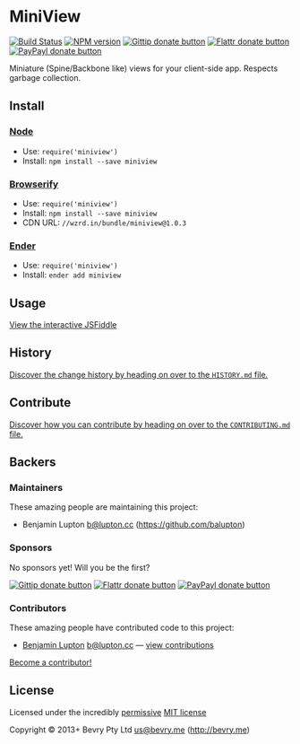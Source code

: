 <!-- TITLE/ -->

# MiniView

<!-- /TITLE -->


<!-- BADGES/ -->

[![Build Status](http://img.shields.io/travis-ci/bevry/miniview.png?branch=master)](http://travis-ci.org/bevry/miniview "Check this project's build status on TravisCI")
[![NPM version](http://badge.fury.io/js/miniview.png)](https://npmjs.org/package/miniview "View this project on NPM")
[![Gittip donate button](http://img.shields.io/gittip/bevry.png)](https://www.gittip.com/bevry/ "Donate weekly to this project using Gittip")
[![Flattr donate button](http://img.shields.io/flattr/donate.png?color=yellow)](http://flattr.com/thing/344188/balupton-on-Flattr "Donate monthly to this project using Flattr")
[![PayPayl donate button](http://img.shields.io/paypal/donate.png?color=yellow)](https://www.paypal.com/cgi-bin/webscr?cmd=_s-xclick&hosted_button_id=QB8GQPZAH84N6 "Donate once-off to this project using Paypal")

<!-- /BADGES -->


<!-- DESCRIPTION/ -->

Miniature (Spine/Backbone like) views for your client-side app. Respects garbage collection.

<!-- /DESCRIPTION -->


<!-- INSTALL/ -->

## Install

### [Node](http://nodejs.org/)
- Use: `require('miniview')`
- Install: `npm install --save miniview`

### [Browserify](http://browserify.org/)
- Use: `require('miniview')`
- Install: `npm install --save miniview`
- CDN URL: `//wzrd.in/bundle/miniview@1.0.3`

### [Ender](http://ender.jit.su/)
- Use: `require('miniview')`
- Install: `ender add miniview`

<!-- /INSTALL -->


## Usage

[View the interactive JSFiddle](http://jsfiddle.net/balupton/N4W28/)


<!-- HISTORY/ -->

## History
[Discover the change history by heading on over to the `HISTORY.md` file.](https://github.com/bevry/miniview/blob/master/HISTORY.md#files)

<!-- /HISTORY -->


<!-- CONTRIBUTE/ -->

## Contribute

[Discover how you can contribute by heading on over to the `CONTRIBUTING.md` file.](https://github.com/bevry/miniview/blob/master/CONTRIBUTING.md#files)

<!-- /CONTRIBUTE -->


<!-- BACKERS/ -->

## Backers

### Maintainers

These amazing people are maintaining this project:

- Benjamin Lupton <b@lupton.cc> (https://github.com/balupton)

### Sponsors

No sponsors yet! Will you be the first?

[![Gittip donate button](http://img.shields.io/gittip/bevry.png)](https://www.gittip.com/bevry/ "Donate weekly to this project using Gittip")
[![Flattr donate button](http://img.shields.io/flattr/donate.png?color=yellow)](http://flattr.com/thing/344188/balupton-on-Flattr "Donate monthly to this project using Flattr")
[![PayPayl donate button](http://img.shields.io/paypal/donate.png?color=yellow)](https://www.paypal.com/cgi-bin/webscr?cmd=_s-xclick&hosted_button_id=QB8GQPZAH84N6 "Donate once-off to this project using Paypal")

### Contributors

These amazing people have contributed code to this project:

- [Benjamin Lupton](https://github.com/balupton) <b@lupton.cc> — [view contributions](https://github.com/bevry/miniview/commits?author=balupton)

[Become a contributor!](https://github.com/bevry/miniview/blob/master/CONTRIBUTING.md#files)

<!-- /BACKERS -->


<!-- LICENSE/ -->

## License

Licensed under the incredibly [permissive](http://en.wikipedia.org/wiki/Permissive_free_software_licence) [MIT license](http://creativecommons.org/licenses/MIT/)

Copyright &copy; 2013+ Bevry Pty Ltd <us@bevry.me> (http://bevry.me)

<!-- /LICENSE -->


